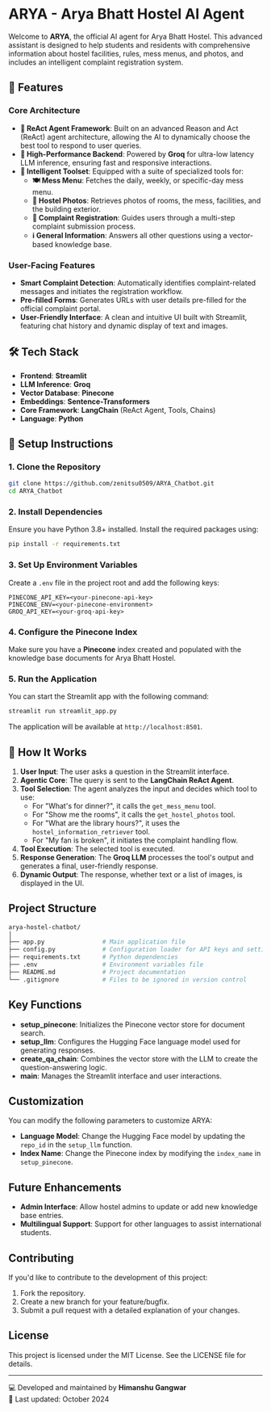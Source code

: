 # ARYA - Arya Bhatt Hostel AI Agent

Welcome to **ARYA**, the official AI agent for Arya Bhatt Hostel. This advanced assistant is designed to help students and residents with comprehensive information about hostel facilities, rules, mess menus, and photos, and includes an intelligent complaint registration system.

## 🌟 Features

### Core Architecture
-   **🤖 ReAct Agent Framework**: Built on an advanced Reason and Act (ReAct) agent architecture, allowing the AI to dynamically choose the best tool to respond to user queries.
-   **🚀 High-Performance Backend**: Powered by **Groq** for ultra-low latency LLM inference, ensuring fast and responsive interactions.
-   **🧠 Intelligent Toolset**: Equipped with a suite of specialized tools for:
    -   **🍽️ Mess Menu**: Fetches the daily, weekly, or specific-day mess menu.
    -   **📸 Hostel Photos**: Retrieves photos of rooms, the mess, facilities, and the building exterior.
    -   **📝 Complaint Registration**: Guides users through a multi-step complaint submission process.
    -   **ℹ️ General Information**: Answers all other questions using a vector-based knowledge base.

### User-Facing Features
-   **Smart Complaint Detection**: Automatically identifies complaint-related messages and initiates the registration workflow.
-   **Pre-filled Forms**: Generates URLs with user details pre-filled for the official complaint portal.
-   **User-Friendly Interface**: A clean and intuitive UI built with Streamlit, featuring chat history and dynamic display of text and images.

## 🛠️ Tech Stack

-   **Frontend**: **Streamlit**
-   **LLM Inference**: **Groq**
-   **Vector Database**: **Pinecone**
-   **Embeddings**: **Sentence-Transformers**
-   **Core Framework**: **LangChain** (ReAct Agent, Tools, Chains)
-   **Language**: **Python**

## 🚀 Setup Instructions

### 1. Clone the Repository

```bash
git clone https://github.com/zenitsu0509/ARYA_Chatbot.git
cd ARYA_Chatbot
```

### 2. Install Dependencies

Ensure you have Python 3.8+ installed. Install the required packages using:
```bash
pip install -r requirements.txt
```

### 3. Set Up Environment Variables

Create a `.env` file in the project root and add the following keys:

```
PINECONE_API_KEY=<your-pinecone-api-key>
PINECONE_ENV=<your-pinecone-environment>
GROQ_API_KEY=<your-groq-api-key>
```

### 4. Configure the Pinecone Index

Make sure you have a **Pinecone** index created and populated with the knowledge base documents for Arya Bhatt Hostel.

### 5. Run the Application

You can start the Streamlit app with the following command:

```bash
streamlit run streamlit_app.py
```

The application will be available at `http://localhost:8501`.

## 🤔 How It Works

1.  **User Input**: The user asks a question in the Streamlit interface.
2.  **Agentic Core**: The query is sent to the **LangChain ReAct Agent**.
3.  **Tool Selection**: The agent analyzes the input and decides which tool to use:
    -   For "What's for dinner?", it calls the `get_mess_menu` tool.
    -   For "Show me the rooms", it calls the `get_hostel_photos` tool.
    -   For "What are the library hours?", it uses the `hostel_information_retriever` tool.
    -   For "My fan is broken", it initiates the complaint handling flow.
4.  **Tool Execution**: The selected tool is executed.
5.  **Response Generation**: The **Groq LLM** processes the tool's output and generates a final, user-friendly response.
6.  **Dynamic Output**: The response, whether text or a list of images, is displayed in the UI.

## Project Structure

```bash
arya-hostel-chatbot/
│
├── app.py                # Main application file
├── config.py             # Configuration loader for API keys and settings
├── requirements.txt      # Python dependencies
├── .env                  # Environment variables file
├── README.md             # Project documentation
└── .gitignore            # Files to be ignored in version control
```

## Key Functions

-   **setup_pinecone**: Initializes the Pinecone vector store for document search.
-   **setup_llm**: Configures the Hugging Face language model used for generating responses.
-   **create_qa_chain**: Combines the vector store with the LLM to create the question-answering logic.
-   **main**: Manages the Streamlit interface and user interactions.

## Customization

You can modify the following parameters to customize ARYA:

-   **Language Model**: Change the Hugging Face model by updating the `repo_id` in the `setup_llm` function.
-   **Index Name**: Change the Pinecone index by modifying the `index_name` in `setup_pinecone`.

## Future Enhancements

-   **Admin Interface**: Allow hostel admins to update or add new knowledge base entries.
-   **Multilingual Support**: Support for other languages to assist international students.

## Contributing

If you'd like to contribute to the development of this project:

1.  Fork the repository.
2.  Create a new branch for your feature/bugfix.
3.  Submit a pull request with a detailed explanation of your changes.

## License

This project is licensed under the MIT License. See the LICENSE file for details.

* * * * *

💻 Developed and maintained by **Himanshu Gangwar**\
🔄 Last updated: October 2024
